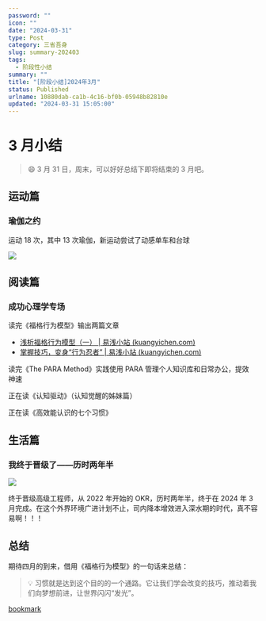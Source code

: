 ```yaml
---
password: ""
icon: ""
date: "2024-03-31"
type: Post
category: 三省吾身
slug: summary-202403
tags:
  - 阶段性小结
summary: ""
title: "[阶段小结]2024年3月"
status: Published
urlname: 10880dab-ca1b-4c16-bf0b-05948b82810e
updated: "2024-03-31 15:05:00"
---
```


# 3 月小结

> 😄 3 月 31 日，周末，可以好好总结下即将结束的 3 月吧。

## 运动篇

### 瑜伽之约

运动 18 次，其中 13 次瑜伽，新运动尝试了动感单车和台球

![](https://image.kuangyichen.com/image/my_note/202403312241272.png)

## 阅读篇

### 成功心理学专场

读完《福格行为模型》输出两篇文章

- [浅析福格行为模型（一） | 易浅小站 (kuangyichen.com)](https://kuangyichen.com/article/about-fogg-s1)
- [掌握技巧，变身“行为忍者” | 易浅小站 (kuangyichen.com)](https://kuangyichen.com/article/fogg-202403131201)

读完《The PARA Method》实践使用 PARA 管理个人知识库和日常办公，提效 神速

正在读《认知驱动》（认知觉醒的姊妹篇）

正在读《高效能认识的七个习惯》

## 生活篇

### 我终于晋级了——历时两年半

![](https://image.kuangyichen.com/image/my_note/202403312248650.png)

终于晋级高级工程师，从 2022 年开始的 OKR，历时两年半，终于在 2024 年 3 月完成。在这个外界环境广进计划不止，司内降本增效进入深水期的时代，真不容易啊！！！

## 总结

期待四月的到来，借用《福格行为模型》的一句话来总结：

> 💡 习惯就是达到这个目的的一个通路。它让我们学会改变的技巧，推动着我们向梦想前进，让世界闪闪“发光”。

[bookmark](https://kuangyichen.com/running)
